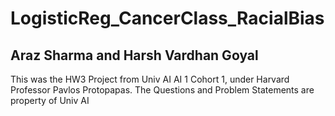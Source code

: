# LogisticReg_CancerClass_RacialBias
## Araz Sharma and Harsh Vardhan Goyal

This was the HW3 Project from Univ AI AI 1 Cohort 1, under Harvard Professor Pavlos Protopapas. The Questions and Problem Statements are property of Univ AI
